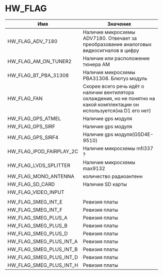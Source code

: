 # HW_FLAG

|Имя|Значение|
|---|---|
|HW_FLAG_ADV_7180|Наличие микросхемы ADV7180. Отвечает за преобразование аналоговых видеосигналов в цифру|
|HW_FLAG_AM_ON_TUNER2|Наличие или расположение тюнера AM|
|HW_FLAG_BT_PBA_31308|Наличие микросхемы PBA31308. Блютуз модуль|
|HW_FLAG_FAN|Скорее всего речь идёт о наличии вентилятора охлаждения, но не понятно на какой комплектации он используется(на D1 его нет)|
|HW_FLAG_GPS_ATMEL|Наличие gps модуля|
|HW_FLAG_GPS_SIRF|Наличие gps модуля|
|HW_FLAG_GPS_SIRF4|Наличие gps модуля(GSD4E-9510)|
|HW_FLAG_IPOD_FAIRPLAY_2C|Наличие микросхемы mfi337 ?|
|HW_FLAG_LVDS_SPLITTER|Наличие микросхемы max9132|
|HW_FLAG_MONO_ANTENNA|количество радиоантенн|
|HW_FLAG_SD_CARD|Наличие SD карты|
|HW_FLAG_VIDEO_INPUT||
|||
|HW_FLAG_SMEG_INT_E|Ревизия платы|
|HW_FLAG_SMEG_INT_F|Ревизия платы|
|HW_FLAG_SMEG_PLUS_A|Ревизия платы|
|HW_FLAG_SMEG_PLUS_B|Ревизия платы|
|HW_FLAG_SMEG_PLUS_D|Ревизия платы|
|HW_FLAG_SMEG_PLUS_INT_A|Ревизия платы|
|HW_FLAG_SMEG_PLUS_INT_B|Ревизия платы|
|HW_FLAG_SMEG_PLUS_INT_D|Ревизия платы|
|HW_FLAG_SMEG_PLUS_INT_H|Ревизия платы|
